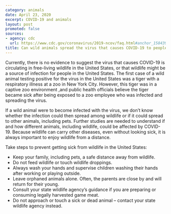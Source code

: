 ```yaml
---
category: animals
date: April 23, 2020
excerpt: COVID-19 and animals
layout: post
promoted: false
sources:
- agency: cdc
  url: https://www.cdc.gov/coronavirus/2019-ncov/faq.html#anchor_1584390773118
title: Can wild animals spread the virus that causes COVID-19 to people or pets?
---
```


Currently, there is no evidence to suggest the virus that causes COVID-19 is circulating in free-living wildlife in the United States, or that wildlife might be a source of infection for people in the United States. The first case of a wild animal testing positive for the virus in the United States was a tiger with a respiratory illness at a zoo in New York City. However, this tiger was in a captive zoo environment ,and public health officials believe the tiger became sick after being exposed to a zoo employee who was infected and spreading the virus.

If a wild animal were to become infected with the virus, we don’t know whether the infection could then spread among wildlife or if it could spread to other animals, including pets. Further studies are needed to understand if and how different animals, including wildlife, could be affected by COVID-19. Because wildlife can carry other diseases, even without looking sick, it is always important to enjoy wildlife from a distance.

Take steps to prevent getting sick from wildlife in the United States:
* Keep your family, including pets, a safe distance away from wildlife.
* Do not feed wildlife or touch wildlife droppings.
* Always wash your hands and supervise children washing their hands after working or playing outside.
* Leave orphaned animals alone. Often, the parents are close by and will return for their young.
* Consult your state wildlife agency’s guidance if you are preparing or consuming legally harvested game meat.
* Do not approach or touch a sick or dead animal – contact your state wildlife agency instead.